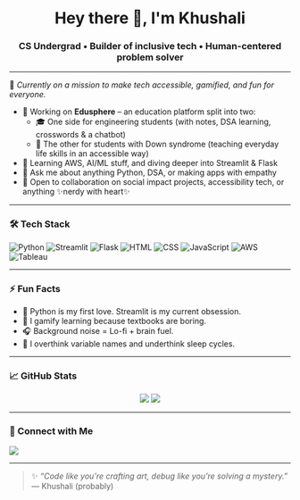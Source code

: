 <h1 align="center">Hey there 👋, I'm Khushali</h1>
<h3 align="center">CS Undergrad • Builder of inclusive tech • Human-centered problem solver</h3>

---

🌟 *Currently on a mission to make tech accessible, gamified, and fun for everyone.*

- 🔭 Working on **Edusphere** – an education platform split into two:
  - 🎓 One side for engineering students (with notes, DSA learning, crosswords & a chatbot)
  - 🌈 The other for students with Down syndrome (teaching everyday life skills in an accessible way)
- 🌱 Learning AWS, AI/ML stuff, and diving deeper into Streamlit & Flask
- 💬 Ask me about anything Python, DSA, or making apps with empathy
- 🤝 Open to collaboration on social impact projects, accessibility tech, or anything ✨nerdy with heart✨

---

### 🛠️ Tech Stack
![Python](https://img.shields.io/badge/Python-3776AB?style=flat&logo=python&logoColor=white)
![Streamlit](https://img.shields.io/badge/Streamlit-FF4B4B?style=flat&logo=streamlit&logoColor=white)
![Flask](https://img.shields.io/badge/Flask-000000?style=flat&logo=flask&logoColor=white)
![HTML](https://img.shields.io/badge/HTML5-E34F26?style=flat&logo=html5&logoColor=white)
![CSS](https://img.shields.io/badge/CSS3-1572B6?style=flat&logo=css3&logoColor=white)
![JavaScript](https://img.shields.io/badge/JavaScript-F7DF1E?style=flat&logo=javascript&logoColor=black)
![AWS](https://img.shields.io/badge/AWS-232F3E?style=flat&logo=amazon-aws&logoColor=white)
![Tableau](https://img.shields.io/badge/Tableau-E97627?style=flat&logo=tableau&logoColor=white)

---

### ⚡ Fun Facts
- 🐍 Python is my first love. Streamlit is my current obsession.
- 🧩 I gamify learning because textbooks are boring.
- 🎧 Background noise = Lo-fi + brain fuel.
- 🧠 I overthink variable names and underthink sleep cycles.

---

### 📈 GitHub Stats
<p align="center">
  <img src="https://github-readme-stats.vercel.app/api?username=khushalibegde&show_icons=true&theme=radical" />
  <img src="https://github-readme-streak-stats.herokuapp.com/?user=khushalibegde&theme=radical" />
</p>

---

### 🔗 Connect with Me
<p align="left">
  <a href="https://www.linkedin.com/in/khushali-begde-5b19bb276/" target="_blank"><img src="https://img.shields.io/badge/LinkedIn-blue?style=flat&logo=linkedin&logoColor=white"/></a>
</p>

---

> ✨ *“Code like you’re crafting art, debug like you’re solving a mystery.”*  
> — Khushali (probably)

